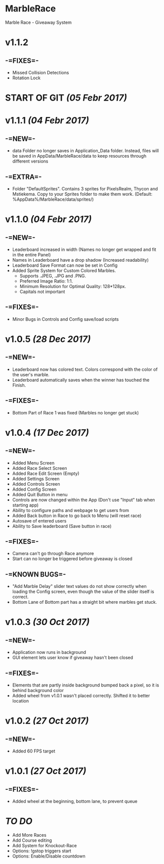 # MarbleRace
Marble Race - Giveaway System

# v1.1.2
## -=FIXES=-
- Missed Collision Detections
- Rotation Lock

# START OF GIT _(05 Febr 2017)_

# v1.1.1 _(04 Febr 2017)_
## -=NEW=-
- data Folder no longer saves in Application_Data folder. Instead, files will be saved in AppData/MarbleRace/data to keep resources through different versions

## -=EXTRA=-
- Folder "DefaultSprites". Contains 3 sprites for PixelsRealm, Thycon and Mstiekema. Copy to your Sprites folder to make them work. (Default: %AppData%/MarbleRace/data/sprites/)

# v1.1.0 _(04 Febr 2017)_
## -=NEW=-
- Leaderboard increased in width (Names no longer get wrapped and fit in the entire Panel)
- Names in Leaderboard have a drop shadow (Increased readability)
- Leaderboard Save Format can now be set in Config
- Added Sprite System for Custom Colored Marbles. 
    * Supports .JPEG, .JPG and .PNG. 
    * Preferred Image Ratio: 1:1. 
    * Minimum Resolution for Optimal Quality: 128*128px. 
    * Capitals not important

## -=FIXES=-
- Minor Bugs in Controls and Config save/load scripts

# v1.0.5 _(28 Dec 2017)_
## -=NEW=-
- Leaderboard now has colored text. Colors correspond with the color of the user's marble.
- Leaderboard automatically saves when the winner has touched the Finish.

## -=FIXES=-
- Bottom Part of Race 1 was fixed (Marbles no longer get stuck)

# v1.0.4 _(17 Dec 2017)_
## -=NEW=-
- Added Menu Screen
- Added Race Select Screen
- Added Race Edit Screen (Empty)
- Added Settings Screen
- Added Controls Screen
- Added Config Screen
- Added Quit Button in menu
- Controls are now changed within the App (Don't use "Input" tab when starting app)
- Ability to configure paths and webpage to get users from
- Added Back button in Race to go back to Menu (will reset race)
- Autosave of entered users
- Ability to Save leaderboard (Save button in race)

## -=FIXES=-
- Camera can't go through Race anymore
- Start can no longer be triggered before giveaway is closed

## -=KNOWN BUGS=-
- "Add Marble Delay" slider text values do not show correctly when loading the Config screen, 
    even though the value of the slider itself is correct.
- Bottom Lane of Bottom part has a straight bit where marbles get stuck.

# v1.0.3 _(30 Oct 2017)_
## -=NEW=-
- Application now runs in background
- GUI element lets user know if giveaway hasn't been closed

## -=FIXES=-
- Elements that are partly inside background bumped back a pixel, so it is behind background color
- Added wheel from v1.0.1 wasn't placed correctly. Shifted it to better location

# v1.0.2 _(27 Oct 2017)_
## -=NEW=-
- Added 60 FPS target

# v1.0.1 _(27 Oct 2017)_
## -=FIXES=-
- Added wheel at the beginning, bottom lane, to prevent queue

# _TO DO_
- Add More Races
- Add Course editing
- Add System for Knockout-Race
- Options: !gstop triggers start
- Options: Enable/Disable countdown
